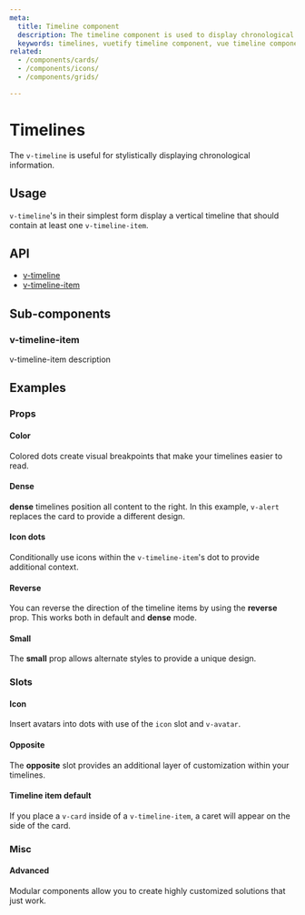 ```yaml
---
meta:
  title: Timeline component
  description: The timeline component is used to display chronological information horizontally.
  keywords: timelines, vuetify timeline component, vue timeline component
related:
  - /components/cards/
  - /components/icons/
  - /components/grids/

---
```


# Timelines

The `v-timeline` is useful for stylistically displaying chronological information.

<entry-ad />

## Usage

`v-timeline`'s in their simplest form display a vertical timeline that should contain at least one `v-timeline-item`.

<example file="v-timeline/usage" />

## API

- [v-timeline](/api/v-timeline)
- [v-timeline-item](/api/v-timeline-item)

## Sub-components

### v-timeline-item

v-timeline-item description

## Examples

### Props

#### Color

Colored dots create visual breakpoints that make your timelines easier to read.

<example file="v-timeline/prop-color" />

#### Dense

**dense** timelines position all content to the right. In this example, `v-alert` replaces the card to provide a different design.

<example file="v-timeline/prop-dense" />

#### Icon dots

Conditionally use icons within the `v-timeline-item`'s dot to provide additional context.

<example file="v-timeline/prop-icon-dots" />

#### Reverse

You can reverse the direction of the timeline items by using the **reverse** prop. This works both in default and **dense** mode.

<example file="v-timeline/prop-reverse" />

#### Small

The **small** prop allows alternate styles to provide a unique design.

<example file="v-timeline/prop-small" />

### Slots

#### Icon

Insert avatars into dots with use of the `icon` slot and `v-avatar`.

<example file="v-timeline/slot-icon" />

#### Opposite

The **opposite** slot provides an additional layer of customization within your timelines.

<example file="v-timeline/slot-opposite" />

#### Timeline item default

If you place a `v-card` inside of a `v-timeline-item`, a caret will appear on the side of the card.

<example file="v-timeline/slot-timeline-item-default" />

### Misc

#### Advanced

Modular components allow you to create highly customized solutions that just work.

<example file="v-timeline/misc-advanced" />

<backmatter />
